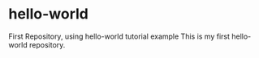# hello-world
First Repository, using hello-world tutorial example
This is my first hello-world repository.
